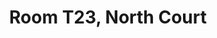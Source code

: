 ---
basin: 'No'
cudn: true
floor: Third
grade: 4
images:
- /room_database/images/noc/t23_1.jpg
- /room_database/images/noc/t23_2.jpg
living_room: 'No'
location: North Court
name: T23
network: Wireless Only
title: Room T23, North Court
---